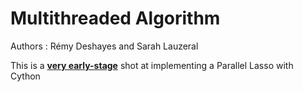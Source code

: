 # Multithreaded Algorithm    

Authors : Rémy Deshayes and Sarah Lauzeral

This is a **<ins>very early-stage</ins>** shot at implementing a Parallel Lasso with Cython

